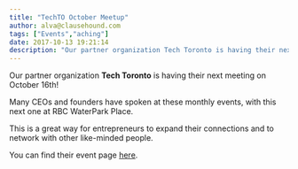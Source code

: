 ```yaml
---
title: "TechTO October Meetup"
author: alva@clausehound.com
tags: ["Events","aching"]
date: 2017-10-13 19:21:14
description: "Our partner organization Tech Toronto is having their next meeting on October 16th."
---
```




Our partner organization **Tech Toronto** is having their next meeting on October 16th!

Many CEOs and founders have spoken at these monthly events, with this next one at RBC WaterPark Place.

This is a great way for entrepreneurs to expand their connections and to network with other like-minded people.

You can find their event page [here](https://techtoronto.org/).
